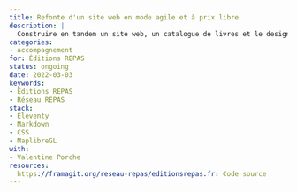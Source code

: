 ```yaml
---
title: Refonte d'un site web en mode agile et à prix libre
description: |
  Construire en tandem un site web, un catalogue de livres et le design du contenu.
categories:
- accompagnement
for: Éditions REPAS
status: ongoing
date: 2022-03-03
keywords:
- Éditions REPAS
- Réseau REPAS
stack:
- Eleventy
- Markdown
- CSS
- MaplibreGL
with:
- Valentine Porche
resources:
  https://framagit.org/reseau-repas/editionsrepas.fr: Code source
---
```


